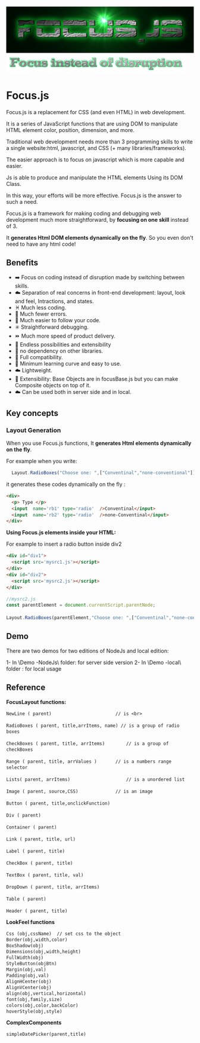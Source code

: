 ![FOCUS.JS](https://github.com/nhab/Focus/raw/master/Focus-logo.png "Focus.Js")
![]( https://github.com/nhab/Focus/blob/master/moto.png?raw=true "")

# Focus.js
Focus.js is a replacement for CSS (and even HTML) in web development. 

It is a series of JavaScript functions that  are using DOM to manipulate HTML element color, position, dimension, and more.

Traditional web development needs more than 3 programming skills to write a single website:html, javascript, and CSS (+ many libraries/frameworks).

The easier approach is to focus on javascript which is more capable and easier.

Js is able to produce and manipulate the HTML elements Using its DOM Class.

In this way, your efforts will be more effective. Focus.js is the answer to such a need.

Focus.js is a framework for making coding and debugging web development much more straightforward, by **focusing on one skill** instead of 3.

It **generates Html DOM elements dynamically on the fly**. So you even don't need to have any html code!
<!--## [**Demo**](https://nhab.github.io/Focus/demo.html "Demo") 
## [**Demo Objective**](https://nhab.github.io/Focus/demoObject.html "Demo objective") 
-->
## Benefits
  - :arrow_right: Focus on coding instead of disruption made by switching between skills.
  - :cloud: Separation of real concerns in front-end development: layout, look and feel, Intractions, and states.
  - :pisces: Much less coding.
  - :no_mobile_phones: Much fewer errors.
  - :repeat: Much easier to follow your code.
  - :eight_spoked_asterisk: Straightforward debugging.
  - :fast_forward: Much more speed of product delivery.
  - :diamond_shape_with_a_dot_inside: Endless possibilities and extensibility
  - :do_not_litter: no dependency on other libraries.
  - :closed_lock_with_key: Full compatibility.
  - :eyes: Minimum learning curve and easy to use.
  - :cloud: Lightweight.
  - :repeat: Extensibility: Base Objects are in focusBase.js but you can make Composite objects on top of it.
  - :cloud: Can be used both in server side and in local.
  
## Key concepts

### Layout Generation
When you use Focus.js functions, It **generates Html elements dynamically on the fly**.

For example when you write:
```javascript
  Layout.RadioBoxes("Choose one: ",["Conventinal","none-conventional"]);
```

it generates these codes dynamically on the fly :
```html
<div>
  <p> Type </p>
  <input  name='rb1' type='radio'  />Conventinal</input>
  <input  name='rb2' type='radio'  />none-Conventinal</input>
</div>
```
**Using Focus.js elements inside your HTML:**

For example to insert a radio button inside div2
```html
<div id="div1">
  <script src='mysrc1.js'></script>
</div>
<div id="div2">
  <script src='mysrc2.js'></script>
</div>

```

```javascript
//mysrc2.js
const parentElement = document.currentScript.parentNode;

Layout.RadioBoxes(parentElement,"Choose one: ",["Conventinal","none-conventional"]);
```

## Demo
There are two  demos for two editions of NodeJs and local edition:

1- In \Demo -NodeJs\ folder: for server side version
2- In \Demo -local\ folder : for local usage
 
## Reference
**FocusLayout functions:**

	NewLine ( parent) 				         // is <br>
 
	RadioBoxes ( parent, title,arrItems, name) // is a group of radio boxes
 
	CheckBoxes ( parent, title, arrItems)		 // is a group of checkBoxes
 
	Range ( parent, title, arrValues )		 // is a numbers range selector
 
	Lists( parent, arrItems)					 // is a unordered list
 
	Image ( parent, source,CSS)				 // is an image
 
	Button ( parent, title,onclickFunction)
 
	Div ( parent)
 
	Container ( parent)
 
	Link ( parent, title, url)
 
	Label ( parent, title) 
 
	CheckBox ( parent, title)

	TextBox ( parent, title, val)	
 
	DropDown ( parent, title, arrItems)	
 
	Table ( parent)
 
	Header ( parent, title)
**LookFeel functions**

	Css (obj,cssName)  // set css to the object
	Border(obj,width,color)
	BoxShadow(obj)
	Dimensions(obj,width,height)
	FullWidth(obj) 
	StyleButton(objBtn)
	Margin(obj,val)
	Padding(obj,val)
	AlignHCenter(obj)
	AlignVCenter(obj)
	align(obj,vertical,horizontal)
	font(obj,family,size)
	colors(obj,color,backColor)
	hoverStyle(obj,style)

**ComplexComponents**

	simpleDatePicker(parent,title)
